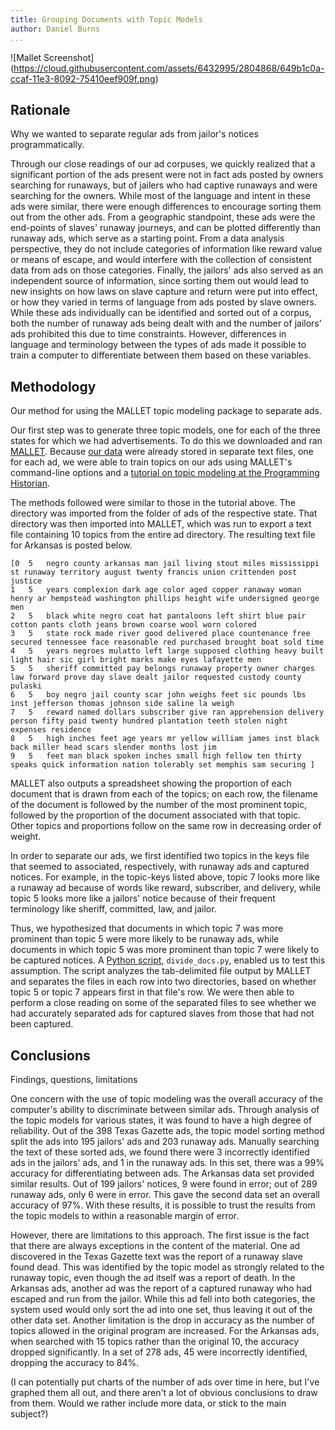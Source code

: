 ```yaml
---
title: Grouping Documents with Topic Models
author: Daniel Burns
...
```

![Mallet Screenshot]
(https://cloud.githubusercontent.com/assets/6432995/2804868/649b1c0a-ccaf-11e3-8092-75410eef909f.png)


## Rationale

Why we wanted to separate regular ads from jailor's notices programmatically. 

Through our close readings of our ad corpuses, we quickly realized that a significant portion of the ads present were not in fact ads posted by owners searching for runaways, but of jailers who had captive runaways and were searching for the owners. While most of the language and intent in these ads were similar, there were enough differences to encourage sorting them out from the other ads.  From a geographic standpoint, these ads were the end-points of slaves' runaway journeys, and can be plotted differently than runaway ads, which serve as a starting point.  From a data analysis perspective, they do not include categories of information like reward value or means of escape, and would interfere with the collection of consistent data from ads on those categories.  Finally, the jailors' ads also served as an independent source of information, since sorting them out would lead to new insights on how laws on slave capture and return were put into effect, or how they varied in terms of language from ads posted by slave owners.
While these ads individually can be identified and sorted out of a corpus, both the number of runaway ads being dealt with and the number of jailors' ads prohibited this due to time constraints.  However, differences in language and terminology between the types of ads made it possible to train a computer to differentiate between them based on these variables.

## Methodology

Our method for using the MALLET topic modeling package to separate ads.

Our first step was to generate three topic models, one for each of the three states for which we had advertisements. To do this we downloaded and ran [MALLET](http://mallet.cs.umass.edu). Because [our data](index.html#our-data) were already stored in separate text files, one for each ad, we were able to train topics on our ads using MALLET's command-line options and a [tutorial on topic modeling at the Programming Historian](http://programminghistorian.org/lessons/topic-modeling-and-mallet).

The methods followed were similar to those in the tutorial above.  The directory was imported from the folder of ads of the respective state.  That directory was then imported into MALLET, which was run to export a text file containing 10 topics from the entire ad directory.  The resulting text file for Arkansas is posted below.

`````
[0	5	negro county arkansas man jail living stout miles mississippi st runaway territory august twenty francis union crittenden post justice 
1	5	years complexion dark age color aged copper ranaway woman henry ar hempstead washington phillips height wife undersigned george men 
2	5	black white negro coat hat pantaloons left shirt blue pair cotton pants cloth jeans brown coarse wool worn colored 
3	5	state rock made river good delivered place countenance free secured tennessee face reasonable red purchased brought boat sold time 
4	5	years negroes mulatto left large supposed clothing heavy built light hair sic girl bright marks make eyes lafayette men 
5	5	sheriff committed pay belongs runaway property owner charges law forward prove day slave dealt jailor requested custody county pulaski 
6	5	boy negro jail county scar john weighs feet sic pounds lbs inst jefferson thomas johnson side saline la weigh 
7	5	reward named dollars subscriber give ran apprehension delivery person fifty paid twenty hundred plantation teeth stolen night expenses residence 
8	5	high inches feet age years mr yellow william james inst black back miller head scars slender months lost jim 
9	5	feet man black spoken inches small high fellow ten thirty speaks quick information nation tolerably set memphis sam securing ]
`````
MALLET also outputs a spreadsheet showing the proportion of each document that is drawn from each of the topics; on each row, the filename of the document is followed by the number of the most prominent topic, followed by the proportion of the document associated with that topic. Other topics and proportions follow on the same row in decreasing order of weight.

In order to separate our ads, we first identified two topics in the keys file that seemed to associated, respectively, with runaway ads and captured notices. For example, in the topic-keys listed above, topic 7 looks more like a runaway ad because of words like reward, subscriber, and delivery, while topic 5 looks more like a jailors' notice because of their frequent terminology like sheriff, committed, law, and jailor.

Thus, we hypothesized that documents in which topic 7 was more prominent than topic 5 were more likely to be runaway ads, while documents in which topic 5 was more prominent than topic 7 were likely to be captured notices. A [Python script](https://github.com/ricedh/adparsers/blob/master/divide_docs.py), `divide_docs.py`, enabled us to test this assumption. The script analyzes the tab-delimited file output by MALLET and separates the files in each row into two directories, based on whether topic 5 or topic 7 appears first in that file's row. We were then able to perform a close reading on some of the separated files to see whether we had accurately separated ads for captured slaves from those that had not been captured.

## Conclusions

Findings, questions, limitations

One concern with the use of topic modeling was the overall accuracy of the computer's ability to discriminate between similar ads.  Through analysis of the topic models for various states, it was found to have a high degree of reliability.  Out of the 398 Texas Gazette ads, the topic model sorting method split the ads into 195 jailors' ads and 203 runaway ads.  Manually searching the text of these sorted ads, we found there were 3 incorrectly identified ads in the jailors' ads, and 1 in the runaway ads.  In this set, there was a 99% accuracy for differentiating between ads.  The Arkansas data set provided similar results.  Out of 199 jailors' notices, 9 were found in error; out of 289 runaway ads, only 6 were in error.  This gave the second data set an overall accuracy of 97%.  With these results, it is possible to trust the results from the topic models to within a reasonable margin of error.

However, there are limitations to this approach.  The first issue is the fact that there are always exceptions in the content of the material.  One ad discovered in the Texas Gazette text was the report of a runaway slave found dead.  This was identified by the topic model as strongly related to the runaway topic, even though the ad itself was a report of death.  In the Arkansas ads, another ad was the report of a captured runaway who had escaped and run from the jailor.  While this ad fell into both categories, the system used would only sort the ad into one set, thus leaving it out of the other data set.
Another limitation is the drop in accuracy as the number of topics allowed in the original program are increased.  For the Arkansas ads, when searched with 15 topics rather than the original 10, the accuracy dropped significantly.  In a set of 278 ads, 45 were incorrectly identified, dropping the accuracy to 84%.

(I can potentially put charts of the number of ads over time in here, but I've graphed them all out, and there aren't a lot of obvious conclusions to draw from them.  Would we rather include more data, or stick to the main subject?)
